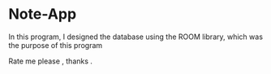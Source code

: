 # Note-App

In this program, I designed the database using the ROOM library, which was the purpose of this program


Rate me please , thanks . 
